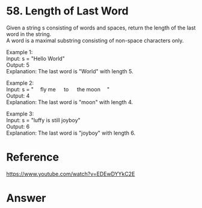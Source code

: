 # 58. Length of Last Word
   
Given a string s consisting of words and spaces, return the length of the last word in the string.   
A word is a maximal substring consisting of non-space characters only.   
   
Example 1:   
Input: s = "Hello World"   
Output: 5   
Explanation: The last word is "World" with length 5.   
   
Example 2:   
Input: s = "    fly me    to    the moon   "   
Output: 4   
Explanation: The last word is "moon" with length 4.   
   
Example 3:   
Input: s = "luffy is still joyboy"   
Output: 6   
Explanation: The last word is "joyboy" with length 6.   
   
# Reference
<https://www.youtube.com/watch?v=EDEwDYYkC2E>

# Answer
